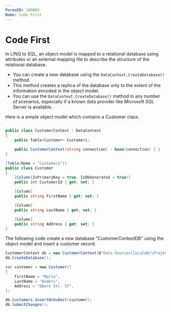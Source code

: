 ```yaml
---
PermaID: 100002
Name: Code First
---
```


# Code First

In LINQ to SQL, an object model is mapped to a relational database using attributes or an external mapping file to describe the structure of the relational database. 

 - You can create a new database using the `DataContext.CreateDatabase()` method.
 - This method creates a replica of the database only to the extent of the information encoded in the object model. 
 - You can use the `DataContext.CreateDatabase()` method in any number of scenarios, especially if a known data provider like Microsoft SQL Server is available.

Here is a simple object model which contains a Customer class.

```csharp

public class CustomerContext : DataContext
{
    public Table<Customer> Customers;

    public CustomerContext(string connection) : base(connection) { }
}

[Table(Name = "Customers")]
public class Customer
{
    [Column(IsPrimaryKey = true, IsDbGenerated = true)]
    public int CustomerId { get; set; }

    [Column]
    public string FirstName { get; set; }

    [Column]
    public string LastName { get; set; }

    [Column]
    public string Address { get; set; }
}
```  
The following code create a new database "CustomerContextDB" using the object model and insert a customer record.

```csharp
CustomerContext db = new CustomerContext(@"Data Source=(localdb)\ProjectsV13;Initial Catalog=CustomerContext;");
db.CreateDatabase();

var customer = new Customer()
{
    FirstName = "Maria",
    LastName = "Anders",
    Address = "Obere Str. 57",
};

db.Customers.InsertOnSubmit(customer);
db.SubmitChanges();
```

